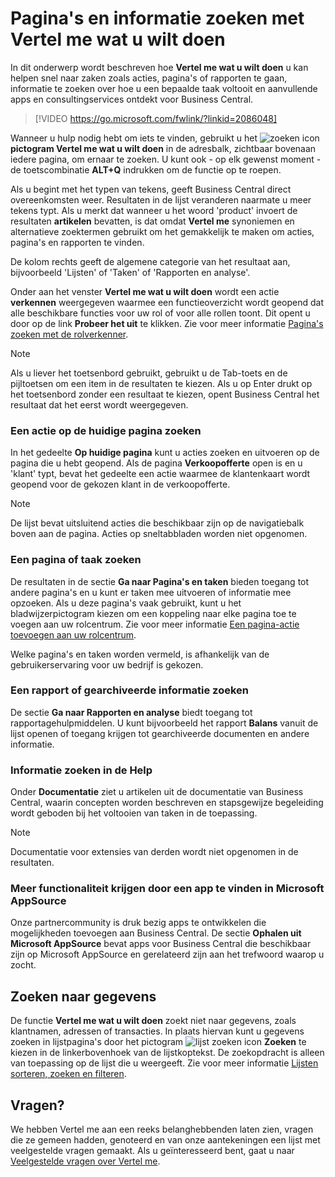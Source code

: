 # Pagina's en informatie zoeken met Vertel me wat u wilt doen

In dit onderwerp wordt beschreven hoe **Vertel me wat u wilt doen** u kan helpen snel naar zaken zoals acties, pagina's of rapporten te gaan, informatie te zoeken over hoe u een bepaalde taak voltooit en aanvullende apps en consultingservices ontdekt voor Business Central.  

> [!VIDEO https://go.microsoft.com/fwlink/?linkid=2086048]

Wanneer u hulp nodig hebt om iets te vinden, gebruikt u het ![zoeken icon](/assets/images/zoeken.png "zoeken icon") **pictogram Vertel me wat u wilt doen** in de adresbalk, zichtbaar bovenaan iedere pagina, om ernaar te zoeken. U kunt ook - op elk gewenst moment - de toetscombinatie **ALT+Q** indrukken om de functie op te roepen.

Als u begint met het typen van tekens, geeft Business Central direct overeenkomsten weer. Resultaten in de lijst veranderen naarmate u meer tekens typt. Als u merkt dat wanneer u het woord 'product' invoert de resultaten **artikelen** bevatten, is dat omdat **Vertel me** synoniemen en alternatieve zoektermen gebruikt om het gemakkelijk te maken om acties, pagina's en rapporten te vinden.

De kolom rechts geeft de algemene categorie van het resultaat aan, bijvoorbeeld 'Lijsten' of 'Taken' of 'Rapporten en analyse'.  

Onder aan het venster **Vertel me wat u wilt doen** wordt een actie **verkennen** weergegeven waarmee een functieoverzicht wordt geopend dat alle beschikbare functies voor uw rol of voor alle rollen toont. Dit opent u door op de link **Probeer het uit** te klikken. Zie voor meer informatie [Pagina's zoeken met de rolverkenner](../Paginas-zoeken-met-de-Rolverkenner/).

> [!NOTE]  
> Als u liever het toetsenbord gebruikt, gebruikt u de Tab-toets en de pijltoetsen om een item in de resultaten te kiezen. Als u op Enter drukt op het toetsenbord zonder een resultaat te kiezen, opent Business Central het resultaat dat het eerst wordt weergegeven.

### Een actie op de huidige pagina zoeken

In het gedeelte **Op huidige pagina** kunt u acties zoeken en uitvoeren op de pagina die u hebt geopend. Als de pagina **Verkoopofferte** open is en u 'klant' typt, bevat het gedeelte een actie waarmee de klantenkaart wordt geopend voor de gekozen klant in de verkoopofferte.

> [!NOTE]  
> De lijst bevat uitsluitend acties die beschikbaar zijn op de navigatiebalk boven aan de pagina. Acties op sneltabbladen worden niet opgenomen.  

### Een pagina of taak zoeken

De resultaten in de sectie **Ga naar Pagina's en taken** bieden toegang tot andere pagina's en u kunt er taken mee uitvoeren of informatie mee opzoeken. Als u deze pagina's vaak gebruikt, kunt u het bladwijzerpictogram kiezen om een koppeling naar elke pagina toe te voegen aan uw rolcentrum. Zie voor meer informatie [Een pagina-actie toevoegen aan uw rolcentrum](../Uw-werkruimte-personaliseren/Een-bladwijzer-van-een-pagina-of-rapport-maken-in-uw-rolcentrum/).

Welke pagina's en taken worden vermeld, is afhankelijk van de gebruikerservaring voor uw bedrijf is gekozen.

### Een rapport of gearchiveerde informatie zoeken

De sectie **Ga naar Rapporten en analyse** biedt toegang tot rapportagehulpmiddelen. U kunt bijvoorbeeld het rapport **Balans** vanuit de lijst openen of toegang krijgen tot gearchiveerde documenten en andere informatie.  

### Informatie zoeken in de Help

Onder **Documentatie** ziet u artikelen uit de documentatie van Business Central, waarin concepten worden beschreven en stapsgewijze begeleiding wordt geboden bij het voltooien van taken in de toepassing.

> [!NOTE]  
> Documentatie voor extensies van derden wordt niet opgenomen in de resultaten.

### Meer functionaliteit krijgen door een app te vinden in Microsoft AppSource

Onze partnercommunity is druk bezig apps te ontwikkelen die mogelijkheden toevoegen aan Business Central. De sectie **Ophalen uit Microsoft AppSource** bevat apps voor Business Central die beschikbaar zijn op Microsoft AppSource en gerelateerd zijn aan het trefwoord waarop u zocht.

## Zoeken naar gegevens

De functie **Vertel me wat u wilt doen** zoekt niet naar gegevens, zoals klantnamen, adressen of transacties. In plaats hiervan kunt u gegevens zoeken in lijstpagina's door het pictogram ![lijst zoeken icon](/assets/images/lijst-zoeken.png "lijst zoeken icon") **Zoeken** te kiezen in de linkerbovenhoek van de lijstkoptekst. De zoekopdracht is alleen van toepassing op de lijst die u weergeeft. Zie voor meer informatie [Lijsten sorteren, zoeken en filteren](../Sorteren,-zoeken-en-filteren/).

## Vragen?

We hebben Vertel me aan een reeks belanghebbenden laten zien, vragen die ze gemeen hadden, genoteerd en van onze aantekeningen een lijst met veelgestelde vragen gemaakt. Als u geïnteresseerd bent, gaat u naar [Veelgestelde vragen over Vertel me](../Veelgestelde-vragen-over-Vertel-me/).
